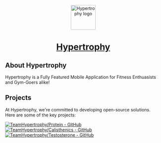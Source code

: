 <div align="center">

<a href="https://hypertrophy.ghouldev.tech">
    <img src="https://files.catbox.moe/0azk9m.png" alt="Hypertrophy logo" title="Hypertrophy logo" width="80"/>
</a>

# [Hypertrophy](#)

</div>

## About Hypertrophy

Hypertrophy is a Fully Featured Mobile Application for Fitness Enthuasists and Gym-Goers alike!

## Projects

At Hypertrophy, we're committed to developing open-source solutions. Here are some of the key projects:

[![TeamHypertrophy/Protein - GitHub](https://github-readme-stats.vercel.app/api/pin/?username=teamhypertrophy&repo=Protein&bg_color=161B22&text_color=c9d1d9&title_color=0877d2&icon_color=0877d2&border_radius=8&hide_border=true&description_lines_count=2)](https://github.com/TeamHypertrophy/Protein/)
[![TeamHypertrophy/Calisthenics - GitHub](https://github-readme-stats.vercel.app/api/pin/?username=teamhypertrophy&repo=Calisthenics&bg_color=161B22&text_color=c9d1d9&title_color=0877d2&icon_color=0877d2&border_radius=8&hide_border=true&description_lines_count=2)](https://github.com/teamhypertrophy/calisthenics/)
[![TeamHypertrophy/Testosterone - GitHub](https://github-readme-stats.vercel.app/api/pin/?username=teamhypertrophy&repo=Testosteronet&bg_color=161B22&text_color=c9d1d9&title_color=0877d2&icon_color=0877d2&border_radius=8&hide_border=true&description_lines_count=2)](https://github.com/TeamHypertrophy/Testosterone/)
